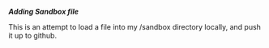 ***Adding Sandbox file***

This is an attempt to load a file into my /sandbox directory locally, and push it up to github.